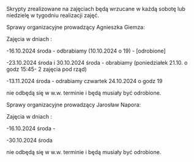 Skrypty zrealizowane na zajęciach będą wrzucane w każdą sobotę lub niedzielę w tygodniu realizacji zajęć.

Sprawy organizacyjne prowadzący Agnieszka Giemza:

Zajęcia w dniach :

-16.10.2024 środa - odbrabiamy (10.10.2024 o 19) - [odrobione]

-23.10.2024 środa i 30.10.2024 środa - obrabiamy (poniedziałek 21.10. o godz 15:45- 2 zajęcia pod rząd) 

-13.11.2024 środa   - odrabiamy czwartek 24.10.2024 o godz 19

nie odbędą się w w.w. terminie i będą musiały być odrobione.

Sprawy organizacyjne prowadzący Jarosław Napora:

Zajęcia w dniach :

-16.10.2024 środa -

-30.10.2024 środa

nie odbędą się w w.w. terminie i będą musiały być odrobione.
